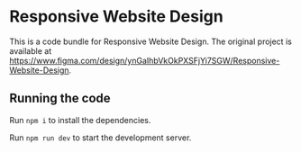 
  # Responsive Website Design

  This is a code bundle for Responsive Website Design. The original project is available at https://www.figma.com/design/ynGaIhbVkOkPXSFjYi7SGW/Responsive-Website-Design.

  ## Running the code

  Run `npm i` to install the dependencies.

  Run `npm run dev` to start the development server.
  
